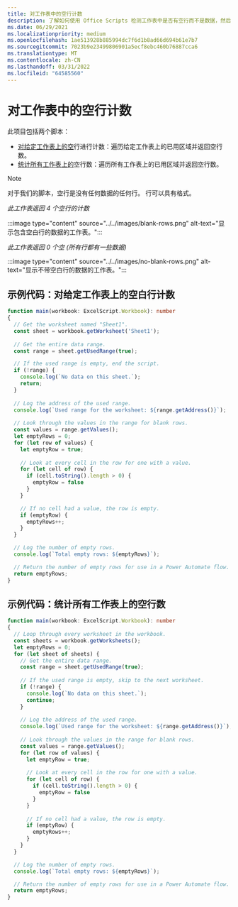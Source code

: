 ```yaml
---
title: 对工作表中的空行计数
description: 了解如何使用 Office Scripts 检测工作表中是否有空行而不是数据，然后报告要用于数据流的空白Power Automate计数。
ms.date: 06/29/2021
ms.localizationpriority: medium
ms.openlocfilehash: 1ae513928b885994dc7f6d1b8ad66d694b61e7b7
ms.sourcegitcommit: 7023b9e23499806901a5ecf8ebc460b76887cca6
ms.translationtype: MT
ms.contentlocale: zh-CN
ms.lasthandoff: 03/31/2022
ms.locfileid: "64585560"
---
```

# <a name="count-blank-rows-on-sheets"></a>对工作表中的空行计数

此项目包括两个脚本：

* [对给定工作表上的空](#sample-code-count-blank-rows-on-a-given-sheet)行进行计数：遍历给定工作表上的已用区域并返回空行数。
* [统计所有工作表上的](#sample-code-count-blank-rows-on-all-sheets)空行数：遍历所有工作表上的已用区域并返回空行数。

> [!NOTE]
> 对于我们的脚本，空行是没有任何数据的任何行。 行可以具有格式。

_此工作表返回 4 个空行的计数_

:::image type="content" source="../../images/blank-rows.png" alt-text="显示包含空白行的数据的工作表。":::

_此工作表返回 0 个空 (所有行都有一些数据)_

:::image type="content" source="../../images/no-blank-rows.png" alt-text="显示不带空白行的数据的工作表。":::

## <a name="sample-code-count-blank-rows-on-a-given-sheet"></a>示例代码：对给定工作表上的空白行计数

```TypeScript
function main(workbook: ExcelScript.Workbook): number
{
  // Get the worksheet named "Sheet1".
  const sheet = workbook.getWorksheet('Sheet1'); 
  
  // Get the entire data range.
  const range = sheet.getUsedRange(true);

  // If the used range is empty, end the script.
  if (!range) {
    console.log(`No data on this sheet.`);
    return;
  }
  
  // Log the address of the used range.
  console.log(`Used range for the worksheet: ${range.getAddress()}`);
    
  // Look through the values in the range for blank rows.
  const values = range.getValues();
  let emptyRows = 0;
  for (let row of values) {
    let emptyRow = true;
    
    // Look at every cell in the row for one with a value.
    for (let cell of row) {
      if (cell.toString().length > 0) {
        emptyRow = false
      }
    }

    // If no cell had a value, the row is empty.
    if (emptyRow) {
      emptyRows++;
    }
  }

  // Log the number of empty rows.
  console.log(`Total empty rows: ${emptyRows}`);

  // Return the number of empty rows for use in a Power Automate flow.
  return emptyRows;
}
```

## <a name="sample-code-count-blank-rows-on-all-sheets"></a>示例代码：统计所有工作表上的空行数

```TypeScript
function main(workbook: ExcelScript.Workbook): number
{
  // Loop through every worksheet in the workbook.
  const sheets = workbook.getWorksheets();
  let emptyRows = 0;
  for (let sheet of sheets) {     
    // Get the entire data range.
    const range = sheet.getUsedRange(true);
  
    // If the used range is empty, skip to the next worksheet.
    if (!range) {
      console.log(`No data on this sheet.`);
      continue;
    }
    
    // Log the address of the used range.
    console.log(`Used range for the worksheet: ${range.getAddress()}`);
      
    // Look through the values in the range for blank rows.
    const values = range.getValues();
    for (let row of values) {
      let emptyRow = true;
      
      // Look at every cell in the row for one with a value.
      for (let cell of row) {
        if (cell.toString().length > 0) {
          emptyRow = false
        }
      }
  
      // If no cell had a value, the row is empty.
      if (emptyRow) {
        emptyRows++;
      }
    }
  }

  // Log the number of empty rows.
  console.log(`Total empty rows: ${emptyRows}`);

  // Return the number of empty rows for use in a Power Automate flow.
  return emptyRows;
}
```
